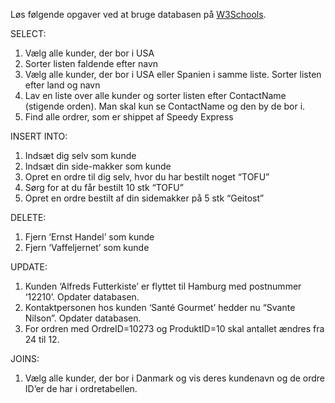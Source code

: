 
Løs følgende opgaver ved at bruge databasen på [W3Schools](http://www.w3schools.com/Sql/trysql.asp?filename=trysql_select_all).

SELECT:

1.	Vælg alle kunder, der bor i USA
2.	Sorter listen faldende efter navn
3.	Vælg alle kunder, der bor i USA eller Spanien i samme liste. Sorter listen efter land og navn
4.	Lav en liste over alle kunder og sorter listen efter ContactName (stigende orden). Man skal kun se ContactName og den by de bor i.
5.	Find alle ordrer, som er shippet af Speedy Express

INSERT INTO:

1.	Indsæt dig selv som kunde
2.	Indsæt din side-makker som kunde
3.	Opret en ordre til dig selv, hvor du har bestilt noget “TOFU”
4.	Sørg for at du får bestilt 10 stk “TOFU”
5.	Opret en ordre bestilt af din sidemakker på 5 stk “Geitost”

DELETE:

1.	Fjern ‘Ernst Handel’ som kunde
2.	Fjern ‘Vaffeljernet’ som kunde

UPDATE:

1.	Kunden ‘Alfreds Futterkiste’ er flyttet til Hamburg med postnummer ‘12210’. Opdater databasen.
2.	Kontaktpersonen hos kunden ‘Santé Gourmet’ hedder nu “Svante Nilson”. Opdater databasen.
3.	For ordren med OrdreID=10273 og ProduktID=10 skal antallet ændres fra 24 til 12.


JOINS:

1.	Vælg alle kunder, der bor i Danmark og vis deres kundenavn og de ordre ID’er de har i ordretabellen.



